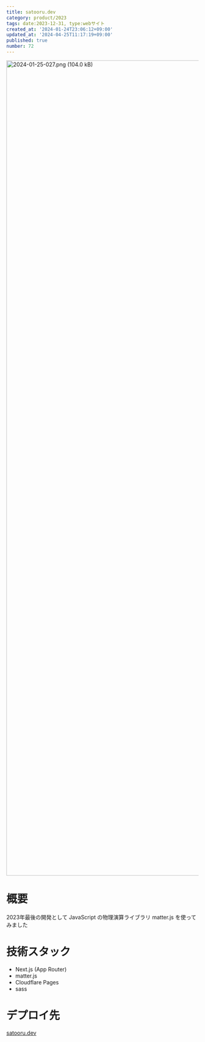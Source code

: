 ```yaml
---
title: satooru.dev
category: product/2023
tags: date:2023-12-31, type:webサイト
created_at: '2024-01-24T23:06:12+09:00'
updated_at: '2024-04-25T11:17:19+09:00'
published: true
number: 72
---
```


<img width="2128" alt="2024-01-25-027.png (104.0 kB)" src="https://img.esa.io/uploads/production/attachments/21347/2024/01/25/148142/e787a2de-51ae-4fa3-b953-3b8bd414f7b6.png">


# 概要
2023年最後の開発として JavaScript の物理演算ライブラリ matter.js を使ってみました

# 技術スタック
- Next.js (App Router)
- matter.js
- Cloudflare Pages
- sass

# デプロイ先
[satooru.dev](https://satooru.dev/)

